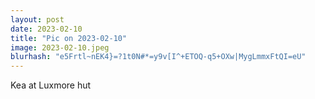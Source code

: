```yaml
---
layout: post
date: 2023-02-10
title: "Pic on 2023-02-10"
image: 2023-02-10.jpeg
blurhash: "e5Frtl~nEK4}=?1t0N#*=y9v[I^+ETOQ-q5+OXw|MygLmmxFtQI=eU"
---
```


Kea at Luxmore hut
